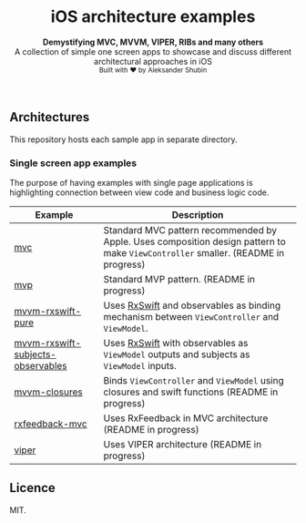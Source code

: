 <h1 align="center">iOS architecture examples</h1>

<div align="center">
<strong>Demystifying MVC, MVVM, VIPER, RIBs and many others</strong>
</div>
<div align="center">
 A collection of simple one screen apps to showcase and discuss different architectural approaches in iOS
</div>

<div align="center">
<sub>Built with ❤︎ by Aleksander Shubin</sub>
</div>
<br />
<br />

## Architectures
This repository hosts each sample app in separate directory.

### Single screen app examples
The purpose of having examples with single page applications is highlighting connection between view code and business logic code.

| Example | Description |
| ------------- | ------------- |
| [mvc](mvc) | Standard MVC pattern recommended by Apple. Uses composition design pattern to make `ViewController`  smaller.  (README in progress)  |
| [mvp](mvp) | Standard MVP pattern.  (README in progress)    |
| [mvvm-rxswift-pure](mvvm-rxswift-pure) | Uses [RxSwift](https://github.com/ReactiveX/RxSwift) and observables as binding mechanism between `ViewController` and `ViewModel`. |
| [mvvm-rxswift-subjects-observables](mvvm-rxswift-subjects-observables) | Uses [RxSwift](https://github.com/ReactiveX/RxSwift) with observables as `ViewModel` outputs and subjects as `ViewModel` inputs. |
| [mvvm-closures](mvvm-closures) | Binds `ViewController` and `ViewModel` using closures and swift functions (README in progress)  |
| [rxfeedback-mvc](rxfeedback-mvc) | Uses RxFeedback in MVC architecture  (README in progress)    |
| [viper](viper) | Uses VIPER architecture (README in progress) |

## Licence
MIT.
